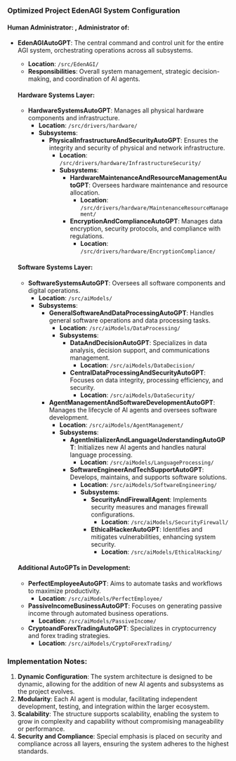 
### Optimized Project EdenAGI System Configuration

#### Human Administrator: <User full name>, Administrator of:

- **EdenAGIAutoGPT**: The central command and control unit for the entire AGI system, orchestrating operations across all subsystems.
  - **Location**: `/src/EdenAGI/`
  - **Responsibilities**: Overall system management, strategic decision-making, and coordination of AI agents.

  #### Hardware Systems Layer:

  - **HardwareSystemsAutoGPT**: Manages all physical hardware components and infrastructure.
    - **Location**: `/src/drivers/hardware/`
    - **Subsystems**:
      - **PhysicalInfrastructureAndSecurityAutoGPT**: Ensures the integrity and security of physical and network infrastructure.
        - **Location**: `/src/drivers/hardware/InfrastructureSecurity/`
        - **Subsystems**:
          - **HardwareMaintenanceAndResourceManagementAutoGPT**: Oversees hardware maintenance and resource allocation.
            - **Location**: `/src/drivers/hardware/MaintenanceResourceManagement/`
          - **EncryptionAndComplianceAutoGPT**: Manages data encryption, security protocols, and compliance with regulations.
            - **Location**: `/src/drivers/hardware/EncryptionCompliance/`

  #### Software Systems Layer:

  - **SoftwareSystemsAutoGPT**: Oversees all software components and digital operations.
    - **Location**: `/src/aiModels/`
    - **Subsystems**:
      - **GeneralSoftwareAndDataProcessingAutoGPT**: Handles general software operations and data processing tasks.
        - **Location**: `/src/aiModels/DataProcessing/`
        - **Subsystems**:
          - **DataAndDecisionAutoGPT**: Specializes in data analysis, decision support, and communications management.
            - **Location**: `/src/aiModels/DataDecision/`
          - **CentralDataProcessingAndSecurityAutoGPT**: Focuses on data integrity, processing efficiency, and security.
            - **Location**: `/src/aiModels/DataSecurity/`
      - **AgentManagementAndSoftwareDevelopmentAutoGPT**: Manages the lifecycle of AI agents and oversees software development.
        - **Location**: `/src/aiModels/AgentManagement/`
        - **Subsystems**:
          - **AgentInitializerAndLanguageUnderstandingAutoGPT**: Initializes new AI agents and handles natural language processing.
            - **Location**: `/src/aiModels/LanguageProcessing/`
          - **SoftwareEngineerAndTechSupportAutoGPT**: Develops, maintains, and supports software solutions.
            - **Location**: `/src/aiModels/SoftwareEngineering/`
            - **Subsystems**:
              - **SecurityAndFirewallAgent**: Implements security measures and manages firewall configurations.
                - **Location**: `/src/aiModels/SecurityFirewall/`
              - **EthicalHackerAutoGPT**: Identifies and mitigates vulnerabilities, enhancing system security.
                - **Location**: `/src/aiModels/EthicalHacking/`

  #### Additional AutoGPTs in Development:

  - **PerfectEmployeeAutoGPT**: Aims to automate tasks and workflows to maximize productivity.
    - **Location**: `/src/aiModels/PerfectEmployee/`
  - **PassiveIncomeBusinessAutoGPT**: Focuses on generating passive income through automated business operations.
    - **Location**: `/src/aiModels/PassiveIncome/`
  - **CryptoandForexTradingAutoGPT**: Specializes in cryptocurrency and forex trading strategies.
    - **Location**: `/src/aiModels/CryptoForexTrading/`

### Implementation Notes:

1. **Dynamic Configuration**: The system architecture is designed to be dynamic, allowing for the addition of new AI agents and subsystems as the project evolves.
2. **Modularity**: Each AI agent is modular, facilitating independent development, testing, and integration within the larger ecosystem.
3. **Scalability**: The structure supports scalability, enabling the system to grow in complexity and capability without compromising manageability or performance.
4. **Security and Compliance**: Special emphasis is placed on security and compliance across all layers, ensuring the system adheres to the highest standards.
